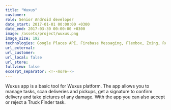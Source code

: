 ```yaml
---
title: "Wuxus"
customer:
role: Senior Android developer
date_start: 2017-01-01 00:00:00 +0300
date_end: 2017-03-30 00:00:00 +0300
image: /assets/project/wuxus.png
image_size: 192
technologies: Google Places API, Firebase Messaging, Flexbox, Zxing, Retrofit, Butterknife, Picasso
url_external: 
url_customer:
url_local: false
url_store: 
fullview: false
excerpt_separator: <!--more-->
---
```

Wuxus app is a basic tool for Wuxus platform. The app allows you to manage tasks, scan deliveries and pickups, get a signature to confirm delivery and take pictures of any damage. With the app you can also accept or reject a Truck Finder task.